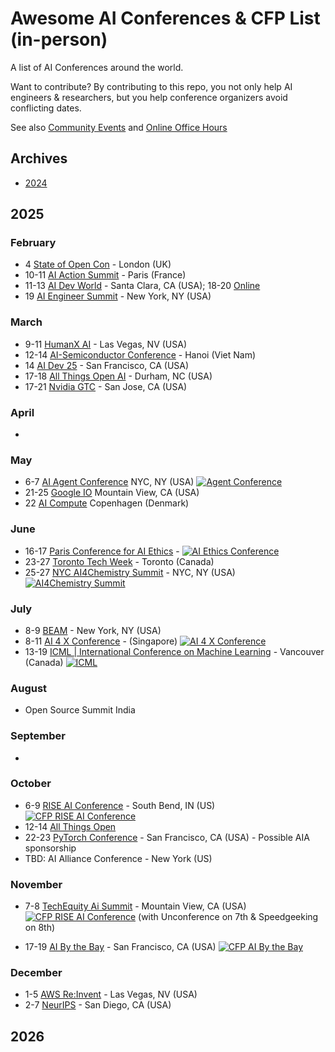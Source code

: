 
# Awesome AI Conferences & CFP List (in-person)

A list of AI Conferences around the world. 

Want to contribute? By contributing to this repo, you not only help AI engineers & researchers, but you help conference organizers avoid conflicting dates.

See also [Community Events](readme.md) and [Online Office Hours](../online/office-hours.md)

## Archives

* [2024](archives/2024.md)

## 2025

### February
* 4 [State of Open Con](https://stateofopencon.com) - London (UK)
* 10-11 [AI Action Summit](https://www.elysee.fr/en/sommet-pour-l-action-sur-l-ia) - Paris (France)
* 11-13 [AI Dev World](https://aidevworld.com) - Santa Clara, CA (USA); 18-20 [Online](https://aidevworld.com)
* 19 [AI Engineer Summit](https://www.ai.engineer/summit/2025) - New York, NY (USA)

### March
* 9-11 [HumanX AI](https://www.humanx.co) - Las Vegas, NV (USA)
* 12-14 [AI-Semiconductor Conference](https://www.aisc.events) - Hanoi (Viet Nam)
* 14 [AI Dev 25](https://ai-dev.deeplearning.ai/) - San Francisco, CA (USA)
* 17-18 [All Things Open AI](https://allthingsopen.ai/) - Durham, NC (USA)
* 17-21 [Nvidia GTC](https://www.nvidia.com/gtc/) - San Jose, CA (USA)

### April
*

### May
* 6-7 [AI Agent Conference](https://agentconference.com) NYC, NY (USA) <a href="https://agentconference.com/#speakers"><img alt="Agent Conference" src="https://img.shields.io/static/v1?label=CFP&message=until%2015-February-2025&color=red"></a>
* 21-25 [Google IO](https://io.google/2025/) Mountain View, CA (USA)
* 22 [AI Compute](https://events.economist.com/ai-compute/) Copenhagen (Denmark)

### June
* 16-17 [Paris Conference for AI Ethics](https://paris-conference.com) - <a href="https://paris-conference.com/papers-submit/"><img alt="AI Ethics Conference" src="https://img.shields.io/static/v1?label=CFP&message=until%201-May-2025&color=red"></a>
* 23-27 [Toronto Tech Week](https://www.torontotechweek.com/) - Toronto (Canada)
* 25-27 [NYC AI4Chemistry Summit](https://wp.nyu.edu/sccpc/nyc-ai4chemistry-summit) - NYC, NY (USA) <a href="https://wp.nyu.edu/sccpc/abstract-submission/"><img alt="AI4Chemistry Summit" src="https://img.shields.io/static/v1?label=CFP&message=until%201-May-2025&color=red"></a>

### July
* 8-9 [BEAM](https://beamsummit.org) - New York, NY (USA) 
* 8-11 [AI 4 X Conference](https://ai4x.cc) - (Singapore) <a href="https://beamsummit.org/cfp-2025/"><img alt="AI 4 X Conference" src="https://img.shields.io/static/v1?label=CFP&message=until%2022-Mar-2025&color=red"></a> 
* 13-19 [ICML | International Conference on Machine Learning](https://icml.cc/) - Vancouver (Canada) <a href="https://icml.cc/Conferences/2025/CallForPapers/"><img alt="ICML" src="https://img.shields.io/static/v1?label=CFP&message=until%2030-Jan-2025&color=red"></a> 

### August
* Open Source Summit India 

### September
*

### October
* 6-9 [RISE AI Conference](https://lucyinstitute.nd.edu/news-events/rise-ai-society-conference/) - South Bend, IN (US) <a href="https://lucyinstitute.nd.edu/news-events/rise-ai-society-conference/rise-ai-conference-2025-call-for-submissions/"><img alt="CFP RISE AI Conference" src="https://img.shields.io/static/v1?label=CFP&message=until%2025-March-2025&color=red"></a>
* 12-14 [All Things Open](https://allthingsopen.org)
* 22-23 [PyTorch Conference](https://events.linuxfoundation.org/pytorch-conference/) - San Francisco, CA (USA) - Possible AIA sponsorship
* TBD: AI Alliance Conference - New York (US) 

### November
* 7-8 [TechEquity Ai Summit](https://techequity-ai.org) - Mountain View, CA (USA) <a href="https://techequity-ai.org/become-a-speaker/"><img alt="CFP RISE AI Conference" src="https://img.shields.io/static/v1?label=CFP&message=until%2031-July-2025&color=red"></a> (with Unconference on 7th & Speedgeeking on 8th)



* 17-19 [AI By the Bay](https://ai.bythebay.io/) - San Francisco, CA (USA) <a href="https://sessionize.com/by-the-bay"><img alt="CFP AI By the Bay" src="https://img.shields.io/static/v1?label=CFP&message=until%2014-March-2025&color=red"></a>


### December
* 1-5 [AWS Re:Invent](https://reinvent.awsevents.com) - Las Vegas, NV (USA)
* 2-7 [NeurIPS](https://neurips.cc/) - San Diego, CA (USA)
## 2026

